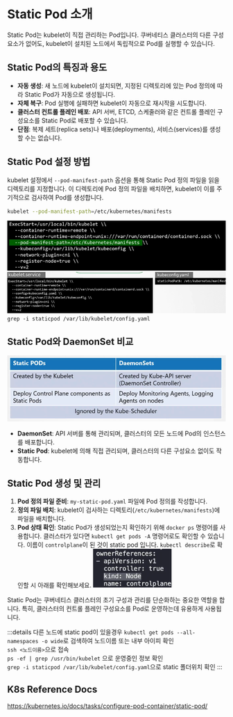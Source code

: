 # Static Pod 소개

Static Pod는 kubelet이 직접 관리하는 Pod입니다. 쿠버네티스 클러스터의 다른 구성요소가 없어도, kubelet이 설치된 노드에서 독립적으로 Pod를 실행할 수 있습니다.

## Static Pod의 특징과 용도

- **자동 생성**: 새 노드에 kubelet이 설치되면, 지정된 디렉토리에 있는 Pod 정의에 따라 Static Pod가 자동으로 생성됩니다.
- **자체 복구**: Pod 실행에 실패하면 kubelet이 자동으로 재시작을 시도합니다.
- **클러스터 컨트롤 플레인 배포**: API 서버, ETCD, 스케줄러와 같은 컨트롤 플레인 구성요소를 Static Pod로 배포할 수 있습니다.
- **단점**: 복제 세트(replica sets)나 배포(deployments), 서비스(services)를 생성할 수는 없습니다.

## Static Pod 설정 방법

kubelet 설정에서 `--pod-manifest-path` 옵션을 통해 Static Pod 정의 파일을 읽을 디렉토리를 지정합니다. 이 디렉토리에 Pod 정의 파일을 배치하면, kubelet이 이를 주기적으로 검사하여 Pod를 생성합니다.

```sh
kubelet --pod-manifest-path=/etc/kubernetes/manifests
```

![](2024-04-05-11-02-22.png)
![](2024-04-05-11-02-44.png)
`grep -i staticpod /var/lib/kubelet/config.yaml`

## Static Pod와 DaemonSet 비교

![](2024-04-05-11-07-36.png)

- **DaemonSet**: API 서버를 통해 관리되며, 클러스터의 모든 노드에 Pod의 인스턴스를 배포합니다.
- **Static Pod**: kubelet에 의해 직접 관리되며, 클러스터의 다른 구성요소 없이도 작동합니다.

## Static Pod 생성 및 관리

1. **Pod 정의 파일 준비**: `my-static-pod.yaml` 파일에 Pod 정의를 작성합니다.
2. **정의 파일 배치**: kubelet이 검사하는 디렉토리(`/etc/kubernetes/manifests`)에 파일을 배치합니다.
3. **Pod 상태 확인**: Static Pod가 생성되었는지 확인하기 위해 `docker ps` 명령어를 사용합니다. 클러스터가 있다면 `kubectl get pods -A` 명령어로도 확인할 수 있습니다. 이름이 `controlplane`이 된 것이 static pod 입니다. `kubectl describe`로 확인할 시 아래를 확인해보세요.
   ![](2024-04-05-11-28-43.png)

Static Pod는 쿠버네티스 클러스터의 초기 구성과 관리를 단순화하는 중요한 역할을 합니다. 특히, 클러스터의 컨트롤 플레인 구성요소를 Pod로 운영하는데 유용하게 사용됩니다.

:::details 다른 노드에 static pod이 있을경우
`kubectl get pods --all-namespaces -o wide`로 검색하여 노드이름 또는 내부 아이피 확인  
`ssh <노드이름>`으로 접속  
`ps -ef | grep /usr/bin/kubelet` 으로 운영중인 정보 확인  
`grep -i staticpod /var/lib/kubelet/config.yaml`으로 static 폴더위치 확인
:::

## K8s Reference Docs

https://kubernetes.io/docs/tasks/configure-pod-container/static-pod/

